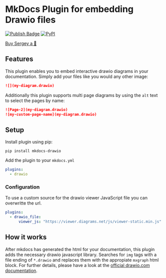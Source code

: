 # MkDocs Plugin for embedding Drawio files
[![Publish Badge](https://github.com/tuunit/mkdocs-drawio/workflows/Publish/badge.svg)](https://github.com/tuunit/mkdocs-drawio/actions)
[![PyPI](https://img.shields.io/pypi/v/mkdocs-drawio)](https://pypi.org/project/mkdocs-drawio/)

[Buy Sergey a 🍜](https://www.buymeacoffee.com/SergeyLukin)

## Features
This plugin enables you to embed interactive drawio diagrams in your documentation. Simply add your files like you would any other image:

```markdown
![](my-diagram.drawio)
```

Additionally this plugin supports multi page diagrams by using the `alt` text to select the pages by name:

```markdown
![Page-2](my-diagram.drawio)
![my-custom-page-name](my-diagram.drawio)
```

## Setup

Install plugin using pip:

```
pip install mkdocs-drawio
```

Add the plugin to your `mkdocs.yml`

```yaml
plugins:
  - drawio
```

### Configuration

To use a custom source for the drawio viewer JavaScript file you can overwritte the url.

```yaml
plugins:
  - drawio_file:
      viewer_js: "https://viewer.diagrams.net/js/viewer-static.min.js"
```

## How it works

After mkdocs has generated the html for your documentation, this plugin adds the necessary drawio javascript library. Searches for `img` tags with a file ending of `*.drawio` and replaces them with the appropiate `mxgraph` html block. For further details, please have a look at the [official drawio.com documentation](https://www.drawio.com/doc/faq/embed-html).
